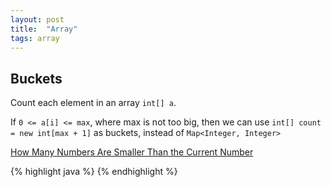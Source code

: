 ```yaml
---
layout: post
title:  "Array"
tags: array
---
```

## Buckets
Count each element in an array `int[] a`.

If `0 <= a[i] <= max`, where max is not too big, then we can use `int[] count = new int[max + 1]` as buckets, instead of `Map<Integer, Integer>` 

[How Many Numbers Are Smaller Than the Current Number][how-many-numbers-are-smaller-than-the-current-number]

{% highlight java %}
{% endhighlight %}

[how-many-numbers-are-smaller-than-the-current-number]: https://leetcode.com/problems/how-many-numbers-are-smaller-than-the-current-number/
